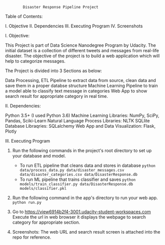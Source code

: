 



			Disaster Response Pipeline Project
Table of Contents:

I. Objective
II. Dependencies
III. Executing Program
IV. Screenshots

I. Objective:

This Project is part of Data Science Nanodegree Program by Udacity. The initial dataset is a collection of different tweets and messages from real-life disaster. The objective of the project is to build a web application which will help to categorize messages.

The Project is divided into 3 Sections as below:

Data Processing, ETL Pipeline to extract data from source, clean data and save them in a proper databse structure
Machine Learning Pipeline to train a model able to classify text message in categories
Web App to show search result for appropriate category in real time.

II. Dependencies:

Python 3.5+ (I used Python 3.6)
Machine Learning Libraries: NumPy, SciPy, Pandas, Sciki-Learn
Natural Language Process Libraries: NLTK
SQLlite Database Libraqries: SQLalchemy
Web App and Data Visualization: Flask, Plotly

III. Executing Program

1. Run the following commands in the project's root directory to set up your database and model.

    - To run ETL pipeline that cleans data and stores in database
        `python data/process_data.py data/disaster_messages.csv data/disaster_categories.csv data/DisasterResponse.db`
    - To run ML pipeline that trains classifier and saves
        `python models/train_classifier.py data/DisasterResponse.db models/classifier.pkl`

2. Run the following command in the app's directory to run your web app.
    `python run.py`

3. Go to https://view6914b2f4-3001.udacity-student-workspaces.com
Execute the url in web browser it displays the webpage to search category for appropriate section.

4. Screenshots:
The web URL and search result screen is attached into the repo for reference.
